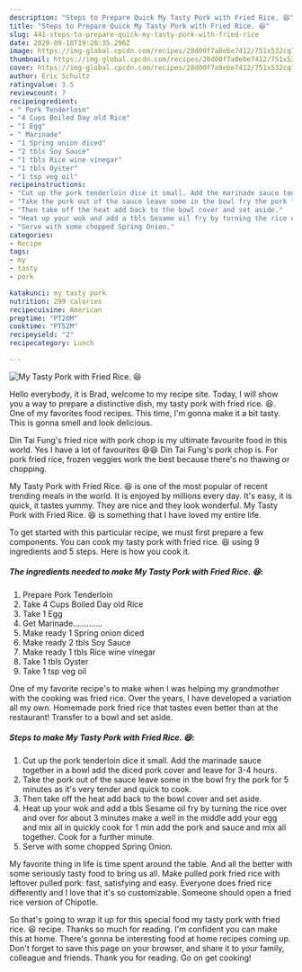 ```yaml
---
description: "Steps to Prepare Quick My Tasty Pork with Fried Rice. 😆"
title: "Steps to Prepare Quick My Tasty Pork with Fried Rice. 😆"
slug: 441-steps-to-prepare-quick-my-tasty-pork-with-fried-rice
date: 2020-09-18T19:28:35.296Z
image: https://img-global.cpcdn.com/recipes/28d00f7a8ebe7412/751x532cq70/my-tasty-pork-with-fried-rice-😆-recipe-main-photo.jpg
thumbnail: https://img-global.cpcdn.com/recipes/28d00f7a8ebe7412/751x532cq70/my-tasty-pork-with-fried-rice-😆-recipe-main-photo.jpg
cover: https://img-global.cpcdn.com/recipes/28d00f7a8ebe7412/751x532cq70/my-tasty-pork-with-fried-rice-😆-recipe-main-photo.jpg
author: Eric Schultz
ratingvalue: 3.5
reviewcount: 7
recipeingredient:
- " Pork Tenderloin"
- "4 Cups Boiled Day old Rice"
- "1 Egg"
- " Marinade"
- "1 Spring onion diced"
- "2 tbls Soy Sauce"
- "1 tbls Rice wine vinegar"
- "1 tbls Oyster"
- "1 tsp veg oil"
recipeinstructions:
- "Cut up the pork tenderloin dice it small. Add the marinade sauce together in a bowl add the diced pork cover and leave for 3-4 hours."
- "Take the pork out of the sauce leave some in the bowl fry the pork for 5 minutes as it&#39;s very tender and quick to cook."
- "Then take off the heat add back to the bowl cover and set aside."
- "Heat up your wok and add a tbls Sesame oil fry by turning the rice over and over for about 3 minutes make a well in the middle add your egg and mix all in quickly cook for 1 min add the pork and sauce and mix all together. Cook for a further minute."
- "Serve with some chopped Spring Onion."
categories:
- Recipe
tags:
- my
- tasty
- pork

katakunci: my tasty pork 
nutrition: 299 calories
recipecuisine: American
preptime: "PT20M"
cooktime: "PT52M"
recipeyield: "2"
recipecategory: Lunch

---
```



![My Tasty Pork with Fried Rice. 😆](https://img-global.cpcdn.com/recipes/28d00f7a8ebe7412/751x532cq70/my-tasty-pork-with-fried-rice-😆-recipe-main-photo.jpg)

Hello everybody, it is Brad, welcome to my recipe site. Today, I will show you a way to prepare a distinctive dish, my tasty pork with fried rice. 😆. One of my favorites food recipes. This time, I'm gonna make it a bit tasty. This is gonna smell and look delicious.

Din Tai Fung&#39;s fried rice with pork chop is my ultimate favourite food in this world. Yes I have a lot of favourites 😆😆 Din Tai Fung&#39;s pork chop is. For pork fried rice, frozen veggies work the best because there&#39;s no thawing or chopping.

My Tasty Pork with Fried Rice. 😆 is one of the most popular of recent trending meals in the world. It is enjoyed by millions every day. It's easy, it is quick, it tastes yummy. They are nice and they look wonderful. My Tasty Pork with Fried Rice. 😆 is something that I have loved my entire life.


To get started with this particular recipe, we must first prepare a few components. You can cook my tasty pork with fried rice. 😆 using 9 ingredients and 5 steps. Here is how you cook it.

<!--inarticleads1-->

##### The ingredients needed to make My Tasty Pork with Fried Rice. 😆:

1. Prepare  Pork Tenderloin
1. Take 4 Cups Boiled Day old Rice
1. Take 1 Egg
1. Get  Marinade.............
1. Make ready 1 Spring onion diced
1. Make ready 2 tbls Soy Sauce
1. Make ready 1 tbls Rice wine vinegar
1. Take 1 tbls Oyster
1. Take 1 tsp veg oil


One of my favorite recipe&#39;s to make when I was helping my grandmother with the cooking was fried rice. Over the years, I have developed a variation all my own. Homemade pork fried rice that tastes even better than at the restaurant! Transfer to a bowl and set aside. 

<!--inarticleads2-->

##### Steps to make My Tasty Pork with Fried Rice. 😆:

1. Cut up the pork tenderloin dice it small. Add the marinade sauce together in a bowl add the diced pork cover and leave for 3-4 hours.
1. Take the pork out of the sauce leave some in the bowl fry the pork for 5 minutes as it&#39;s very tender and quick to cook.
1. Then take off the heat add back to the bowl cover and set aside.
1. Heat up your wok and add a tbls Sesame oil fry by turning the rice over and over for about 3 minutes make a well in the middle add your egg and mix all in quickly cook for 1 min add the pork and sauce and mix all together. Cook for a further minute.
1. Serve with some chopped Spring Onion.


My favorite thing in life is time spent around the table. And all the better with some seriously tasty food to bring us all. Make pulled pork fried rice with leftover pulled pork: fast, satisfying and easy. Everyone does fried rice differently and I love that it&#39;s so customizable. Someone should open a fried rice version of Chipotle. 

So that's going to wrap it up for this special food my tasty pork with fried rice. 😆 recipe. Thanks so much for reading. I'm confident you can make this at home. There's gonna be interesting food at home recipes coming up. Don't forget to save this page on your browser, and share it to your family, colleague and friends. Thank you for reading. Go on get cooking!
